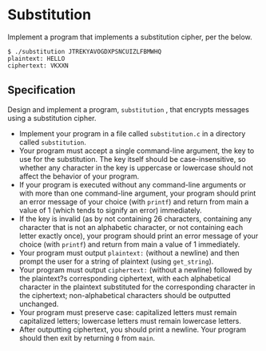 # Substitution

Implement a program that implements a substitution cipher, per the below.

```
$ ./substitution JTREKYAVOGDXPSNCUIZLFBMWHQ
plaintext: HELLO
ciphertext: VKXXN
```

## Specification
Design and implement a program, ```substitution``` , that encrypts messages using a substitution cipher.

- Implement your program in a file called ```substitution.c``` in a directory called ```substitution```.
- Your program must accept a single command-line argument, the key to use for the substitution. The key itself should be case-insensitive, so whether any character in the key is uppercase or lowercase should not affect the behavior of your program.
- If your program is executed without any command-line arguments or with more than one command-line argument, your program should print an error message of your choice (with ```printf```) and return from main a value of 1 (which tends to signify an error) immediately.
- If the key is invalid (as by not containing 26 characters, containing any character that is not an alphabetic character, or not containing each letter exactly once), your program should print an error message of your choice (with ```printf```) and return from main a value of 1 immediately.
- Your program must output ```plaintext:``` (without a newline) and then prompt the user for a string of plaintext (using ```get_string```).
- Your program must output ```ciphertext:``` (without a newline) followed by the plaintext?s corresponding ciphertext, with each alphabetical character in the plaintext substituted for the corresponding character in the ciphertext; non-alphabetical characters should be outputted unchanged.
- Your program must preserve case: capitalized letters must remain capitalized letters; lowercase letters must remain lowercase letters.
- After outputting ciphertext, you should print a newline. Your program should then exit by returning ```0``` from ```main```.

